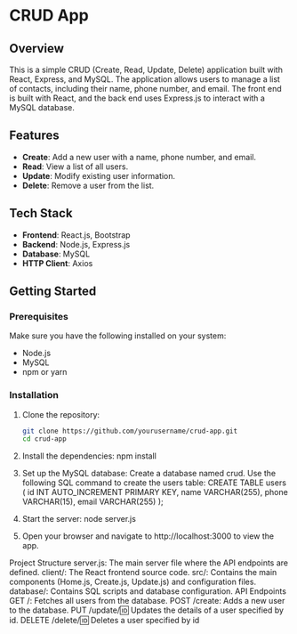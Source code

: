 # CRUD App

## Overview

This is a simple CRUD (Create, Read, Update, Delete) application built with React, Express, and MySQL. The application allows users to manage a list of contacts, including their name, phone number, and email. The front end is built with React, and the back end uses Express.js to interact with a MySQL database.

## Features

- **Create**: Add a new user with a name, phone number, and email.
- **Read**: View a list of all users.
- **Update**: Modify existing user information.
- **Delete**: Remove a user from the list.

## Tech Stack

- **Frontend**: React.js, Bootstrap
- **Backend**: Node.js, Express.js
- **Database**: MySQL
- **HTTP Client**: Axios

## Getting Started

### Prerequisites

Make sure you have the following installed on your system:

- Node.js
- MySQL
- npm or yarn

### Installation

1. Clone the repository:
   ```bash
   git clone https://github.com/yourusername/crud-app.git
   cd crud-app
   
2. Install the dependencies:
    npm install
   
4. Set up the MySQL database:
Create a database named crud.
Use the following SQL command to create the users table:
CREATE TABLE users (
    id INT AUTO_INCREMENT PRIMARY KEY,
    name VARCHAR(255),
    phone VARCHAR(15),
    email VARCHAR(255)
);

5. Start the server:
node server.js

6. Open your browser and navigate to http://localhost:3000 to view the app.

Project Structure
server.js: The main server file where the API endpoints are defined.
client/: The React frontend source code.
src/: Contains the main components (Home.js, Create.js, Update.js) and configuration files.
database/: Contains SQL scripts and database configuration.
API Endpoints
GET /: Fetches all users from the database.
POST /create: Adds a new user to the database.
PUT /update/:id: Updates the details of a user specified by id.
DELETE /delete/:id: Deletes a user specified by id
